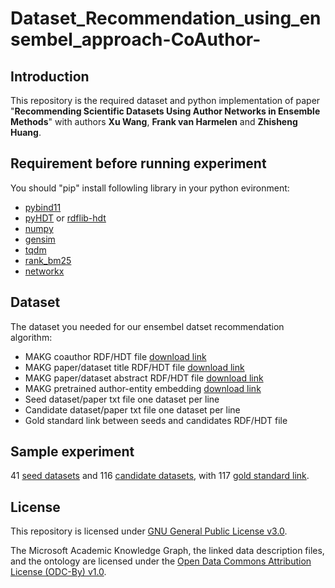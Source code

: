 # Dataset_Recommendation_using_ensembel_approach-CoAuthor-

## Introduction
This repository is the required dataset and python implementation of paper "**Recommending Scientific Datasets Using Author Networks in Ensemble Methods**" with authors **Xu Wang**, **Frank van Harmelen** and **Zhisheng Huang**.

## Requirement before running experiment
You should "pip" install followling library in your python evironment:
- [pybind11](https://pybind11.readthedocs.io/en/stable/index.html#)
- [pyHDT](https://callidon.github.io/pyHDT/) or [rdflib-hdt](https://github.com/RDFLib/rdflib-hdt)
- [numpy](https://numpy.org/)
- [gensim](https://radimrehurek.com/gensim/)
- [tqdm](https://tqdm.github.io/)
- [rank_bm25](https://github.com/dorianbrown/rank_bm25)
- [networkx](https://networkx.org/)

## Dataset

The dataset you needed for our ensembel datset recommendation algorithm:
- MAKG coauthor RDF/HDT file [download link](https://surfdrive.surf.nl/files/index.php/s/ibrwDJNem6fLUdk)
- MAKG paper/dataset title RDF/HDT file [download link](https://surfdrive.surf.nl/files/index.php/s/ibrwDJNem6fLUdk)
- MAKG paper/dataset abstract RDF/HDT file [download link](https://surfdrive.surf.nl/files/index.php/s/ibrwDJNem6fLUdk)
- MAKG pretrained author-entity embedding [download link](https://makg.org/dumps/2020-06-19/makg-embeddings-2020-06-19.tar.bz2)
- Seed dataset/paper txt file one dataset per line
- Candidate dataset/paper txt file one dataset per line
- Gold standard link between seeds and candidates RDF/HDT file

## Sample experiment
41 [seed datasets](../seeds_sample.txt) and 116 [candidate datasets](../cands_sample.txt), with 117 [gold standard link](Standard_sample.hdt).

## License
This repository is licensed under [GNU General Public License v3.0](https://www.gnu.org/licenses/gpl-3.0.en.html).

The Microsoft Academic Knowledge Graph, the linked data description files, and the ontology are licensed under the [Open Data Commons Attribution License (ODC-By) v1.0](https://opendatacommons.org/licenses/by/1-0/index.html).
